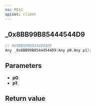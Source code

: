 ```yaml
---
ns: MISC
apiset: client
---
```

## _0x8BB99B85444544D9

```c
// 0x8BB99B85444544D9
Any _0x8BB99B85444544D9(Any p0,Any p1);
```


## Parameters
* **p0**:
* **p1**:

## Return value